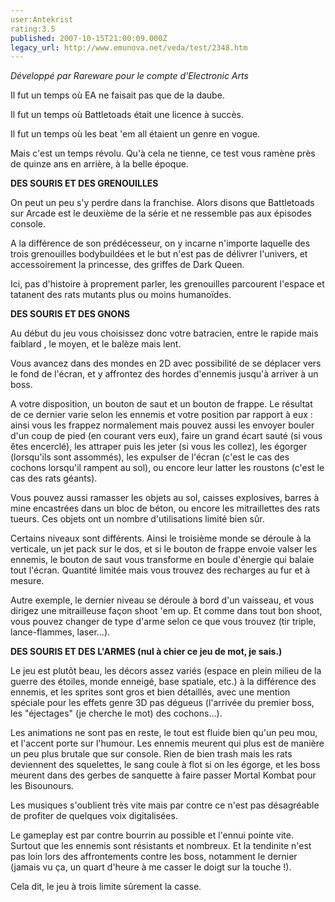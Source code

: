 ```yaml
---
user:Antekrist
rating:3.5
published: 2007-10-15T21:00:09.000Z
legacy_url: http://www.emunova.net/veda/test/2348.htm
---
```

_Développé par Rareware pour le compte d'Electronic Arts_  

  

Il fut un temps où EA ne faisait pas que de la daube.  

Il fut un temps où Battletoads était une licence à succès.  

Il fut un temps où les beat 'em all étaient un genre en vogue.  

Mais c'est un temps révolu. Qu'à cela ne tienne, ce test vous ramène près de quinze ans en arrière, à la belle époque.  

  

**DES SOURIS ET DES GRENOUILLES**  

On peut un peu s'y perdre dans la franchise. Alors disons que Battletoads sur Arcade est le deuxième de la série et ne ressemble pas aux épisodes console.  

A la différence de son prédécesseur, on y incarne n'importe laquelle des trois grenouilles bodybuildées et le but n'est pas de délivrer l'univers, et accessoirement la princesse, des griffes de Dark Queen.  

Ici, pas d'histoire à proprement parler, les grenouilles parcourent l'espace et tatanent des rats mutants plus ou moins humanoïdes.  

  

**DES SOURIS ET DES GNONS**  

Au début du jeu vous choisissez donc votre batracien, entre le rapide mais faiblard , le moyen, et le balèze mais lent.  

Vous avancez dans des mondes en 2D avec possibilité de se déplacer vers le fond de l'écran, et y affrontez des hordes d'ennemis jusqu'à arriver à un boss.  

  

A votre disposition, un bouton de saut et un bouton de frappe. Le résultat de ce dernier varie selon les ennemis et votre position par rapport à eux : ainsi vous les frappez normalement mais pouvez aussi les envoyer bouler d'un coup de pied (en courant vers eux), faire un grand écart sauté (si vous êtes encerclé), les attraper puis les jeter (si vous les collez), les égorger (lorsqu'ils sont assommés), les expulser de l'écran (c'est le cas des cochons lorsqu'il rampent au sol), ou encore leur latter les roustons (c'est le cas des rats géants).  

  

Vous pouvez aussi ramasser les objets au sol, caisses explosives, barres à mine encastrées dans un bloc de béton, ou encore les mitraillettes des rats tueurs. Ces objets ont un nombre d'utilisations limité bien sûr.  

  

Certains niveaux sont différents. Ainsi le troisième monde se déroule à la verticale, un jet pack sur le dos, et si le bouton de frappe envoie valser les ennemis, le bouton de saut vous transforme en boule d'énergie qui balaie tout l'écran. Quantité limitée mais vous trouvez des recharges au fur et à mesure.  

Autre exemple, le dernier niveau se déroule à bord d'un vaisseau, et vous dirigez une mitrailleuse façon shoot 'em up. Et comme dans tout bon shoot, vous pouvez changer de type d'arme selon ce que vous trouvez (tir triple, lance-flammes, laser...).  

  

**DES SOURIS ET DES L'ARMES (nul à chier ce jeu de mot, je sais.)**  

Le jeu est plutôt beau, les décors assez variés (espace en plein milieu de la guerre des étoiles, monde enneigé, base spatiale, etc.) à la différence des ennemis, et les sprites sont gros et bien détaillés, avec une mention spéciale pour les effets genre 3D pas dégueus (l'arrivée du premier boss, les "éjectages" (je cherche le mot) des cochons...).  

Les animations ne sont pas en reste, le tout est fluide bien qu'un peu mou, et l'accent porte sur l'humour. Les ennemis meurent qui plus est de manière un peu plus brutale que sur console. Rien de bien trash mais les rats deviennent des squelettes, le sang coule à flot si on les égorge, et les boss meurent dans des gerbes de sanquette à faire passer Mortal Kombat pour les Bisounours.  

Les musiques s'oublient très vite mais par contre ce n'est pas désagréable de profiter de quelques voix digitalisées.  

Le gameplay est par contre bourrin au possible et l'ennui pointe vite. Surtout que les ennemis sont résistants et nombreux. Et la tendinite n'est pas loin lors des affrontements contre les boss, notamment le dernier (jamais vu ça, un quart d'heure à me casser le doigt sur la touche !).  

Cela dit, le jeu à trois limite sûrement la casse.